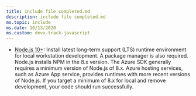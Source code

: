 ```yaml
---
title: include file completed.md
description: include file completed.md
ms.topic: include
ms.date: 10/13/2020
ms.custom: devx-track-javascript
---
```


* [Node.js 10+](https://www.npmjs.com/): Install latest long-term support (LTS) runtime environment for local workstation development. A package manager is also required. Node.js installs NPM in the 8.x version. The Azure SDK generally requires a minimum version of Node.js of 8.x. Azure hosting services, such as Azure App service, provides runtimes with more recent versions of Node.js. If you target a minimum of 8.x for local and remove development, your code should run successfully.